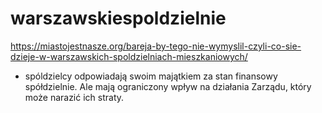 # warszawskiespoldzielnie

https://miastojestnasze.org/bareja-by-tego-nie-wymyslil-czyli-co-sie-dzieje-w-warszawskich-spoldzielniach-mieszkaniowych/

- spóldzielcy odpowiadają swoim majątkiem za stan finansowy spółdzielnie. Ale mają ograniczony wpływ na działania Zarządu, który może narazić ich straty.

